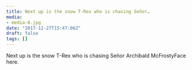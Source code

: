 ```yaml
---
title: Next up is the snow T-Rex who is chasing Señor…
media:
- media-0.jpg
date: "2017-12-27T15:47:06Z"
draft: false
tags: []
---
```

Next up is the snow T-Rex who is chasing Señor Archibald McFrostyFace here.
